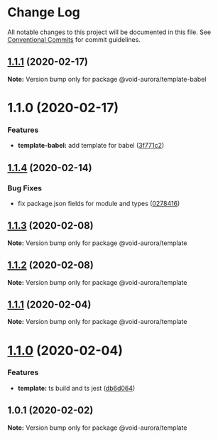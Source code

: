 # Change Log

All notable changes to this project will be documented in this file.
See [Conventional Commits](https://conventionalcommits.org) for commit guidelines.

## [1.1.1](https://github.com/void-aurora/toolkit/compare/@void-aurora/template-babel@1.1.0...@void-aurora/template-babel@1.1.1) (2020-02-17)

**Note:** Version bump only for package @void-aurora/template-babel

# 1.1.0 (2020-02-17)

### Features

- **template-babel:** add template for babel ([3f771c2](https://github.com/void-aurora/toolkit/commit/3f771c26e3bb0fa32669b5b225b79a9936227296))

## [1.1.4](https://github.com/void-aurora/toolkit/compare/@void-aurora/template@1.1.3...@void-aurora/template@1.1.4) (2020-02-14)

### Bug Fixes

- fix package.json fields for module and types ([0278416](https://github.com/void-aurora/toolkit/commit/02784161794e8a12a22209fdd0f15e674fb85770))

## [1.1.3](https://github.com/void-aurora/toolkit/compare/@void-aurora/template@1.1.2...@void-aurora/template@1.1.3) (2020-02-08)

**Note:** Version bump only for package @void-aurora/template

## [1.1.2](https://github.com/void-aurora/toolkit/compare/@void-aurora/template@1.1.1...@void-aurora/template@1.1.2) (2020-02-08)

**Note:** Version bump only for package @void-aurora/template

## [1.1.1](https://github.com/void-aurora/toolkit/compare/@void-aurora/template@1.1.0...@void-aurora/template@1.1.1) (2020-02-04)

**Note:** Version bump only for package @void-aurora/template

# [1.1.0](https://github.com/void-aurora/toolkit/compare/@void-aurora/template@1.0.1...@void-aurora/template@1.1.0) (2020-02-04)

### Features

- **template:** ts build and ts jest ([db6d064](https://github.com/void-aurora/toolkit/commit/db6d064a1206623723c7d54f56fea003a42b5e76))

## 1.0.1 (2020-02-02)

**Note:** Version bump only for package @void-aurora/template
